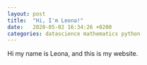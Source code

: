 ```yaml
---
layout: post
title:  "Hi, I'm Leona!"
date:   2020-05-02 16:34:26 +0200
categories: datascience mathematics python
---
```

Hi my name is Leona, and this is my website.
